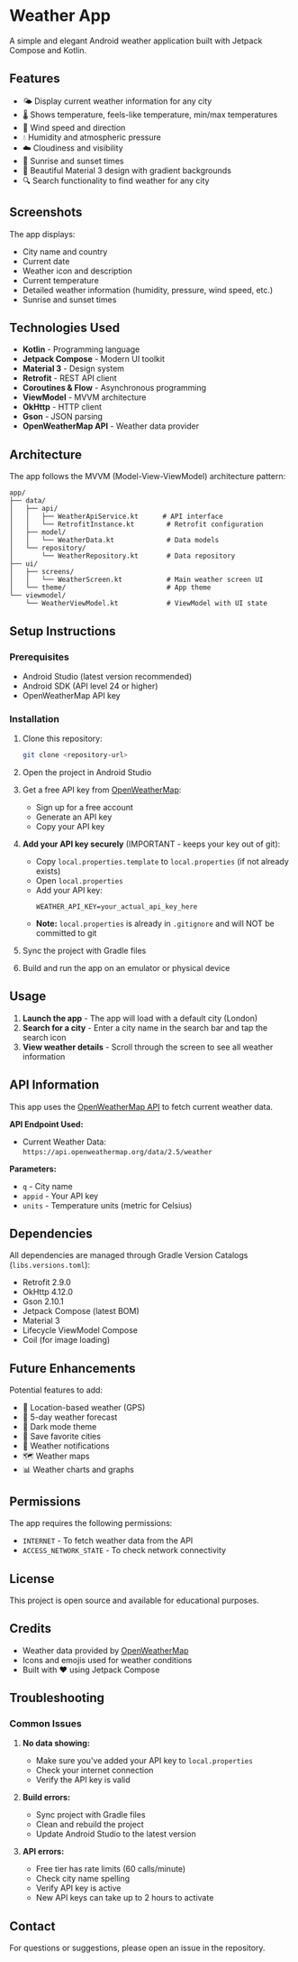 # Weather App

A simple and elegant Android weather application built with Jetpack Compose and Kotlin.

## Features

- 🌤️ Display current weather information for any city
- 🌡️ Shows temperature, feels-like temperature, min/max temperatures
- 💨 Wind speed and direction
- 💧 Humidity and atmospheric pressure
- ☁️ Cloudiness and visibility
- 🌅 Sunrise and sunset times
- 🎨 Beautiful Material 3 design with gradient backgrounds
- 🔍 Search functionality to find weather for any city

## Screenshots

The app displays:
- City name and country
- Current date
- Weather icon and description
- Current temperature
- Detailed weather information (humidity, pressure, wind speed, etc.)
- Sunrise and sunset times

## Technologies Used

- **Kotlin** - Programming language
- **Jetpack Compose** - Modern UI toolkit
- **Material 3** - Design system
- **Retrofit** - REST API client
- **Coroutines & Flow** - Asynchronous programming
- **ViewModel** - MVVM architecture
- **OkHttp** - HTTP client
- **Gson** - JSON parsing
- **OpenWeatherMap API** - Weather data provider

## Architecture

The app follows the MVVM (Model-View-ViewModel) architecture pattern:

```
app/
├── data/
│   ├── api/
│   │   ├── WeatherApiService.kt      # API interface
│   │   └── RetrofitInstance.kt        # Retrofit configuration
│   ├── model/
│   │   └── WeatherData.kt             # Data models
│   └── repository/
│       └── WeatherRepository.kt       # Data repository
├── ui/
│   ├── screens/
│   │   └── WeatherScreen.kt           # Main weather screen UI
│   └── theme/                         # App theme
└── viewmodel/
    └── WeatherViewModel.kt            # ViewModel with UI state
```

## Setup Instructions

### Prerequisites

- Android Studio (latest version recommended)
- Android SDK (API level 24 or higher)
- OpenWeatherMap API key

### Installation

1. Clone this repository:
   ```bash
   git clone <repository-url>
   ```

2. Open the project in Android Studio

3. Get a free API key from [OpenWeatherMap](https://openweathermap.org/api):
   - Sign up for a free account
   - Generate an API key
   - Copy your API key

4. **Add your API key securely** (IMPORTANT - keeps your key out of git):
    - Copy `local.properties.template` to `local.properties` (if not already exists)
    - Open `local.properties`
    - Add your API key:
       ```properties
       WEATHER_API_KEY=your_actual_api_key_here
       ```
    - **Note:** `local.properties` is already in `.gitignore` and will NOT be committed to git

5. Sync the project with Gradle files

6. Build and run the app on an emulator or physical device

## Usage

1. **Launch the app** - The app will load with a default city (London)
2. **Search for a city** - Enter a city name in the search bar and tap the search icon
3. **View weather details** - Scroll through the screen to see all weather information

## API Information

This app uses the [OpenWeatherMap API](https://openweathermap.org/api) to fetch current weather data.

**API Endpoint Used:**
- Current Weather Data: `https://api.openweathermap.org/data/2.5/weather`

**Parameters:**
- `q` - City name
- `appid` - Your API key
- `units` - Temperature units (metric for Celsius)

## Dependencies

All dependencies are managed through Gradle Version Catalogs (`libs.versions.toml`):

- Retrofit 2.9.0
- OkHttp 4.12.0
- Gson 2.10.1
- Jetpack Compose (latest BOM)
- Material 3
- Lifecycle ViewModel Compose
- Coil (for image loading)

## Future Enhancements

Potential features to add:
- 📍 Location-based weather (GPS)
- 📅 5-day weather forecast
- 🌙 Dark mode theme
- 💾 Save favorite cities
- 🔔 Weather notifications
- 🗺️ Weather maps
- 📊 Weather charts and graphs

## Permissions

The app requires the following permissions:
- `INTERNET` - To fetch weather data from the API
- `ACCESS_NETWORK_STATE` - To check network connectivity

## License

This project is open source and available for educational purposes.

## Credits

- Weather data provided by [OpenWeatherMap](https://openweathermap.org/)
- Icons and emojis used for weather conditions
- Built with ❤️ using Jetpack Compose

## Troubleshooting

### Common Issues

1. **No data showing:**
    - Make sure you've added your API key to `local.properties`
   - Check your internet connection
   - Verify the API key is valid

2. **Build errors:**
   - Sync project with Gradle files
   - Clean and rebuild the project
   - Update Android Studio to the latest version

3. **API errors:**
   - Free tier has rate limits (60 calls/minute)
   - Check city name spelling
   - Verify API key is active
    - New API keys can take up to 2 hours to activate

## Contact

For questions or suggestions, please open an issue in the repository.

